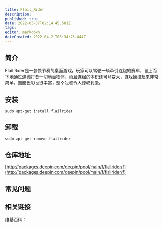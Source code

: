 ```yaml
---
title: Flail_Rider
description: 
published: true
date: 2022-05-07T02:14:45.581Z
tags: 
editor: markdown
dateCreated: 2022-04-21T03:34:23.444Z
---
```


## 简介

Flail Rider是一款快节奏的桌面游戏，玩家可以驾驶一辆牵引连枷的赛车，自上而下地通过连枷打击一切地面物体，而且连枷的体积还可以变大，游戏操控起来非常简单，画面色彩也很丰富，整个过程令人惊叹刺激。 

## 安装

`sudo apt-get install flailrider`

## 卸载

`sudo apt-get remove flailrider`

## 仓库地址

[http://packages.deepin.com/deepin/pool/main/f/flailrider/f](http://packages.deepin.com/deepin/pool/main/f/flailrider/f)


## 常见问题


## 相关链接

维基百科：